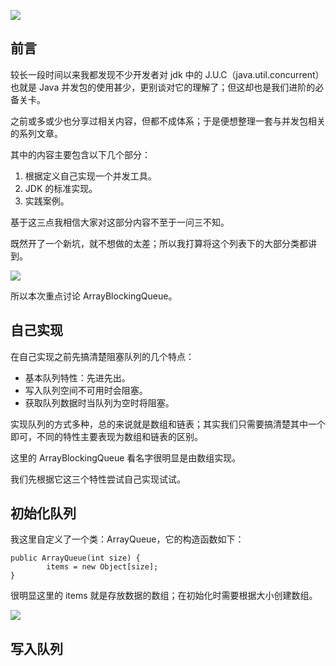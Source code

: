 ![](https://camo.githubusercontent.com/64f6436c918c4f81a8beaa8ab2ffd71901bbe185/68747470733a2f2f692e6c6f6c692e6e65742f323031392f30372f31392f3564333133663238396435373831313635362e6a7067)
## 前言
较长一段时间以来我都发现不少开发者对 jdk 中的 J.U.C（java.util.concurrent）也就是 Java 并发包的使用甚少，更别谈对它的理解了；但这却也是我们进阶的必备关卡。

之前或多或少也分享过相关内容，但都不成体系；于是便想整理一套与并发包相关的系列文章。

其中的内容主要包含以下几个部分：
1. 根据定义自己实现一个并发工具。
2. JDK 的标准实现。
3. 实践案例。

基于这三点我相信大家对这部分内容不至于一问三不知。

既然开了一个新坑，就不想做的太差；所以我打算将这个列表下的大部分类都讲到。

![](https://camo.githubusercontent.com/b65e2bb747286dc3975b1d3374743baaf885a881/68747470733a2f2f692e6c6f6c692e6e65742f323031392f30372f31392f3564333133663263376639313435303038362e6a7067)

所以本次重点讨论 ArrayBlockingQueue。
## 自己实现
在自己实现之前先搞清楚阻塞队列的几个特点：
* 基本队列特性：先进先出。
* 写入队列空间不可用时会阻塞。
* 获取队列数据时当队列为空时将阻塞。

实现队列的方式多种，总的来说就是数组和链表；其实我们只需要搞清楚其中一个即可，不同的特性主要表现为数组和链表的区别。

这里的 ArrayBlockingQueue 看名字很明显是由数组实现。

我们先根据它这三个特性尝试自己实现试试。
## 初始化队列
我这里自定义了一个类：ArrayQueue，它的构造函数如下：

    public ArrayQueue(int size) {
            items = new Object[size];
    }
    
很明显这里的 items 就是存放数据的数组；在初始化时需要根据大小创建数组。

![](https://camo.githubusercontent.com/ecc85486288dd107abb81e39d2c879163df506f5/68747470733a2f2f692e6c6f6c692e6e65742f323031392f30372f31392f3564333133663266623866653632323639322e6a7067)
## 写入队列
